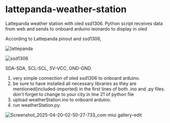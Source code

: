# lattepanda-weather-station
Lattepanda weather station with oled ssd1306. Python script receives data from web and sends to onboard arduino leonardo to display in oled


According to Lattepanda pinout and ssd1306, 

![lattepanda](https://github.com/user-attachments/assets/91e5a617-e49f-4772-abcb-a7fdf219d838)

![ssd1306](https://github.com/user-attachments/assets/8cdd4056-b65e-4361-a52f-26677666b938)

SDA-SDA, 
SCL-SCL, 
5V-VCC, 
GND-GND.

1. very simple connection of oled ssd1306 to onboard arduino.
2. be sure to have installed all necessary libraries as they are mentioned(included-imported) in the first lines of both .ino and .py files. don't forget to change to your city in line 21 of python file 
4. upload weatherStation.ino to onboard arduino.
5. run weatherStation.py. 

![Screenshot_2025-04-20-02-50-27-733_com miui gallery-edit](https://github.com/user-attachments/assets/85e6082d-ff59-42d9-a4d0-a13314a1a3db)
